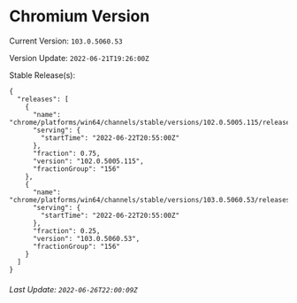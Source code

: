 # Chromium Version

Current Version: `103.0.5060.53`

Version Update: `2022-06-21T19:26:00Z`

Stable Release(s):
```
{
  "releases": [
    {
      "name": "chrome/platforms/win64/channels/stable/versions/102.0.5005.115/releases/1655931300",
      "serving": {
        "startTime": "2022-06-22T20:55:00Z"
      },
      "fraction": 0.75,
      "version": "102.0.5005.115",
      "fractionGroup": "156"
    },
    {
      "name": "chrome/platforms/win64/channels/stable/versions/103.0.5060.53/releases/1655931300",
      "serving": {
        "startTime": "2022-06-22T20:55:00Z"
      },
      "fraction": 0.25,
      "version": "103.0.5060.53",
      "fractionGroup": "156"
    }
  ]
}
```

###### Last Update: `2022-06-26T22:00:09Z`
